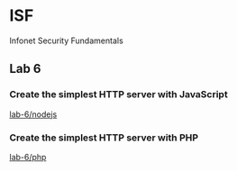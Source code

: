 # ISF
Infonet Security Fundamentals

## Lab 6
### Create the simplest HTTP server with JavaScript
[lab-6/nodejs](https://github.com/redmojo7/ISF/tree/main/lab-6/nodejs)

### Create the simplest HTTP server with PHP
[lab-6/php](https://github.com/redmojo7/ISF/tree/main/lab-6/php)